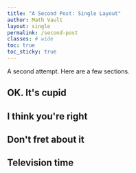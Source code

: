 ```yaml
---
title: "A Second Post: Single Layout"
author: Math Vault
layout: single
permalink: /second-post
classes: # wide
toc: true
toc_sticky: true
---
```


A second attempt. Here are a few sections.

## OK. It's cupid

## I think you're right

## Don't fret about it

## Television time
